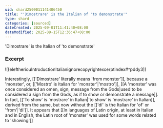 ```yaml
---
uid: shard2509011141406450
title: "'Dimostrare' is the Italian of 'to demonstrate'"
type: shard
categories: [sourced]
dateCreated: 2025-09-01T11:41:40+08:00
dateModified: 2025-09-15T12:36:47+08:00
---
```

'Dimostrare' is the Italian of 'to demonstrate'

### Excerpt
![[eleftheriouIntroductionItalianignorecopyrightexcerptindex#^pddy3]]

Interestingly, [['Dimostrare' literally means 'from monster']], because a 'monster', or, [['Mostro' is Italian for 'monster'|'mostro']], [[A 'monster' was once considered an omen, sign, message from the Gods|used to be considered a sign from the Gods, as if to show or demonstrate a message]]. In fact, [['To show' is 'mostrare' in Italian|'to show' is 'mostrare' in Italian]], derived from the same, but now without the [['di' is the Italian for 'of' or 'from'|'di']]. It appears that [[In languages of Latin origin, at least in Italian and in English, the Latin root of 'monster' was used for some words related to 'showing']]